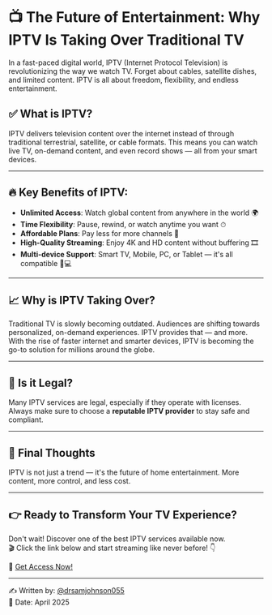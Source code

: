 # 📺 The Future of Entertainment: Why IPTV Is Taking Over Traditional TV

In a fast-paced digital world, IPTV (Internet Protocol Television) is revolutionizing the way we watch TV. Forget about cables, satellite dishes, and limited content. IPTV is all about freedom, flexibility, and endless entertainment.

## ✅ What is IPTV?

IPTV delivers television content over the internet instead of through traditional terrestrial, satellite, or cable formats. This means you can watch live TV, on-demand content, and even record shows — all from your smart devices.

---

## 🔥 Key Benefits of IPTV:

- **Unlimited Access**: Watch global content from anywhere in the world 🌍  
- **Time Flexibility**: Pause, rewind, or watch anytime you want ⏱  
- **Affordable Plans**: Pay less for more channels 💸  
- **High-Quality Streaming**: Enjoy 4K and HD content without buffering 🎞  
- **Multi-device Support**: Smart TV, Mobile, PC, or Tablet — it's all compatible 📱💻

---

## 📈 Why is IPTV Taking Over?

Traditional TV is slowly becoming outdated. Audiences are shifting towards personalized, on-demand experiences. IPTV provides that — and more. With the rise of faster internet and smarter devices, IPTV is becoming the go-to solution for millions around the globe.

---

## 🚀 Is it Legal?

Many IPTV services are legal, especially if they operate with licenses. Always make sure to choose a **reputable IPTV provider** to stay safe and compliant.

---

## 🎯 Final Thoughts

IPTV is not just a trend — it's the future of home entertainment. More content, more control, and less cost.

---

## 👉 Ready to Transform Your TV Experience?

Don't wait! Discover one of the best IPTV services available now.  
🎬 Click the link below and start streaming like never before! 👇

🔗 [Get Access Now!](https://bit.ly/3RnhsPe)

---

✍️ Written by: [@drsamjohnson055](https://github.com/drsamjohnson055)  
📅 Date: April 2025
